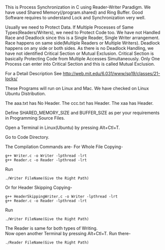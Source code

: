 This is Process Synchronization in C using Reader-Writer Paradigm.
We have used Shared Memory(/program.shared) and Ring Buffer.
Good Software requires to understand Lock and Synchronization very well.

Usually we need to Protect Data. If Multiple Processes of Same Types(Readers/Writers), we need to Protect Code too.
We have not Handled Race and Deadlock since this is a Single Reader, Single Writer arrangement.
Race happens on same side(Multiple Readers or Multiple Writers).
Deadlock happens on any side or both sides.
As there is no Deadlock Handling, we have not identified Critical Section or Mutual Exclusion.
Critical Section is basically Protecting Code from Multiple Accesses Simultaneously.
Only One Process can enter into Critical Section and this is called Mutual Exclusion.


For a Detail Description See http://web.mit.edu/6.031/www/sp19/classes/21-locks/


These Programs will run on Linux and Mac. We have checked on Linux Ubuntu Distribution.

The aaa.txt has No Header.
The ccc.txt has Header.
The xaa has Header.


Define SHARED_MEMORY_SIZE and BUFFER_SIZE as per your requirements in Programming Source Files.


Open a Terminal in Linux(Ubuntu) by pressing Alt+Ctl+T.

Go to Code Directory.

The Compilation Commands are-
For Whole File Copying-

 
    g++ Writer.c -o Writer -lpthread -lrt
    g++ Reader.c -o Reader -lpthread -lrt
    
Run 

    ./Writer FileName(Give the Right Path)

    
Or for Header Skipping Copying-

    
    g++ HeaderSkippingWriter.c -o Writer -lpthread -lrt
    g++ Reader.c -o Reader -lpthread -lrt
    
Run 

    ./Writer FileName(Give the Right Path)

The Reader is same for both types of Writing.    
Now open another Terminal  by pressing Alt+Ctl+T.
Run there-

    ./Reader FileName(Give the Right Path)